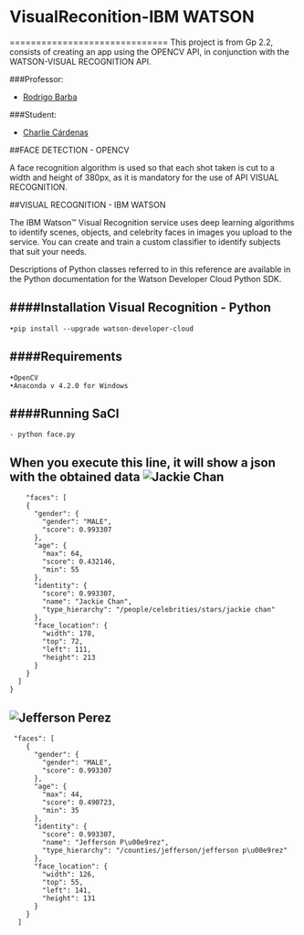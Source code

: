 # VisualReconition-IBM WATSON
==============================
This project is from Gp 2.2, consists of creating an app using the OPENCV API, in conjunction with the WATSON-VISUAL RECOGNITION API.

###Professor:
-  [Rodrigo Barba](mailto:lrbarba@utpl.edu.ec)

###Student:
-  [Charlie Cárdenas](cacardenas7@utpl.edu.ec)

##FACE DETECTION - OPENCV

A face recognition algorithm is used so that each shot taken is cut to a width and height of 380px, as it is mandatory for the use of API VISUAL RECOGNITION.

##VISUAL RECOGNITION - IBM WATSON

The IBM Watson™ Visual Recognition service uses deep learning algorithms to identify scenes, objects, and celebrity faces in images you upload to the service. You can create and train a custom classifier to identify subjects that suit your needs.

Descriptions of Python classes referred to in this reference are available in the Python documentation for the Watson Developer Cloud Python SDK.

####Installation Visual Recognition - Python
-------------------
	•pip install --upgrade watson-developer-cloud
	
####Requirements
-------------------
	•OpenCV
	•Anaconda v 4.2.0 for Windows
####Running SaCI
-------------------
	- python face.py

When you execute this line, it will show a json with the obtained data
![Jackie Chan](http://vignette2.wikia.nocookie.net/doblaje/images/e/ed/Jackie-chan.jpg/revision/latest?cb=20120718011439&path-prefix=es)
-------------------------
        "faces": [
        {
          "gender": {
            "gender": "MALE",
            "score": 0.993307
          },
          "age": {
            "max": 64,
            "score": 0.432146,
            "min": 55
          },
          "identity": {
            "score": 0.993307,
            "name": "Jackie Chan",
            "type_hierarchy": "/people/celebrities/stars/jackie chan"
          },
          "face_location": {
            "width": 178,
            "top": 72,
            "left": 111,
            "height": 213
          }
        }
      ]
    }
![Jefferson Perez](http://cdnb.20m.es/quefuede/files/2013/01/jeffersonperez.jpg)
-------------------------      
	 "faces": [
        {
          "gender": {
            "gender": "MALE",
            "score": 0.993307
          },
          "age": {
            "max": 44,
            "score": 0.490723,
            "min": 35
          },
          "identity": {
            "score": 0.993307,
            "name": "Jefferson P\u00e9rez",
            "type_hierarchy": "/counties/jefferson/jefferson p\u00e9rez"
          },
          "face_location": {
            "width": 126,
            "top": 55,
            "left": 141,
            "height": 131
          }
        }
      ]

